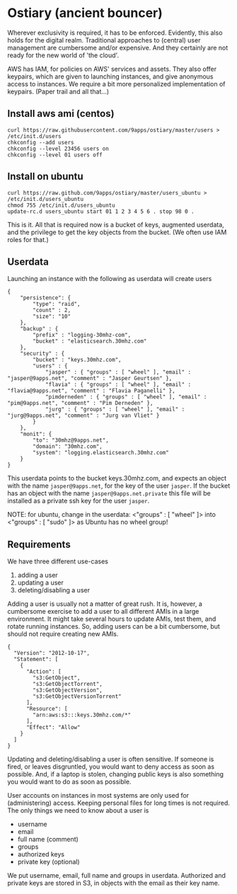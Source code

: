 # Ostiary (ancient bouncer)

Wherever exclusivity is required, it has to be enforced. Evidently, this also holds for the digital realm. Traditional approaches to (central) user management are cumbersome and/or expensive. And they certainly are not ready for the new world of 'the cloud'.

AWS has IAM, for policies on AWS' services and assets. They also offer keypairs, which are given to launching instances, and give anonymous access to instances. We require a bit more personalized implementation of keypairs. (Paper trail and all that...)

## Install aws ami (centos)

    curl https://raw.githubusercontent.com/9apps/ostiary/master/users > /etc/init.d/users
    chkconfig --add users
    chkconfig --level 23456 users on
    chkconfig --level 01 users off

## Install on ubuntu

    curl https://raw.github.com/9apps/ostiary/master/users_ubuntu > /etc/init.d/users_ubuntu
    chmod 755 /etc/init.d/users_ubuntu
    update-rc.d users_ubuntu start 01 1 2 3 4 5 6 . stop 98 0 .

This is it. All that is required now is a bucket of keys, augmented userdata, and the privilege to get the key objects from the bucket. (We often use IAM roles for that.)

## Userdata

Launching an instance with the following as userdata will create users

    {
        "persistence": {
            "type": "raid",
            "count" : 2,
            "size": "10"
        },
        "backup" : {
            "prefix" : "logging-30mhz-com",
            "bucket" : "elasticsearch.30mhz.com"
        },
        "security" : {
            "bucket" : "keys.30mhz.com",
            "users" : {
                "jasper" : { "groups" : [ "wheel" ], "email" : "jasper@9apps.net", "comment" : "Jasper Geurtsen" },
                "flavia" : { "groups" : [ "wheel" ], "email" : "flavia@9apps.net", "comment" : "Flavia Paganelli" },
                "pimderneden" : { "groups" : [ "wheel" ], "email" : "pim@9apps.net", "comment" : "Pim Derneden" },
                "jurg" : { "groups" : [ "wheel" ], "email" : "jurg@9apps.net", "comment" : "Jurg van Vliet" }
            }
        },
        "monit": {
            "to": "30mhz@9apps.net",
            "domain": "30mhz.com",
            "system": "logging.elasticsearch.30mhz.com"
        }
    }

This userdata points to the bucket keys.30mhz.com, and expects an object with the name `jasper@9apps.net`, for the key of the user `jasper`.
If the bucket has an object with the name `jasper@9apps.net.private` this file will be installed as a private ssh key for the user `jasper`.

NOTE: for ubuntu, change in the userdata: <"groups" : [ "wheel" ]> into <"groups" : [ "sudo" ]>
as Ubuntu has no wheel group!

## Requirements

We have three different use-cases
1. adding a user
2. updating a user
3. deleting/disabling a user

Adding a user is usually not a matter of great rush. It is, however, a cumbersome exercise to add a user to all different AMIs in a large environment. It might take several hours to update AMIs, test them, and rotate running instances. So, adding users can be a bit cumbersome, but should not require creating new AMIs.

	{
	  "Version": "2012-10-17",
	  "Statement": [
		{
		  "Action": [
			"s3:GetObject",
			"s3:GetObjectTorrent",
			"s3:GetObjectVersion",
			"s3:GetObjectVersionTorrent"
		  ],
		  "Resource": [
			"arn:aws:s3:::keys.30mhz.com/*"
		  ],
		  "Effect": "Allow"
		}
	  ]
	}

Updating and deleting/disabling a user is often sensitive. If someone is fired, or leaves disgruntled, you would want to deny access as soon as possible. And, if a laptop is stolen, changing public keys is also something you would want to do as soon as possible.

User accounts on instances in most systems are only used for (administering) access. Keeping personal files for long times is not required. The only things we need to know about a user is
* username
* email
* full name (comment)
* groups
* authorized keys
* private key (optional)

We put username, email, full name and groups in userdata. Authorized and private keys are stored in S3, in objects with the email as their key name.
